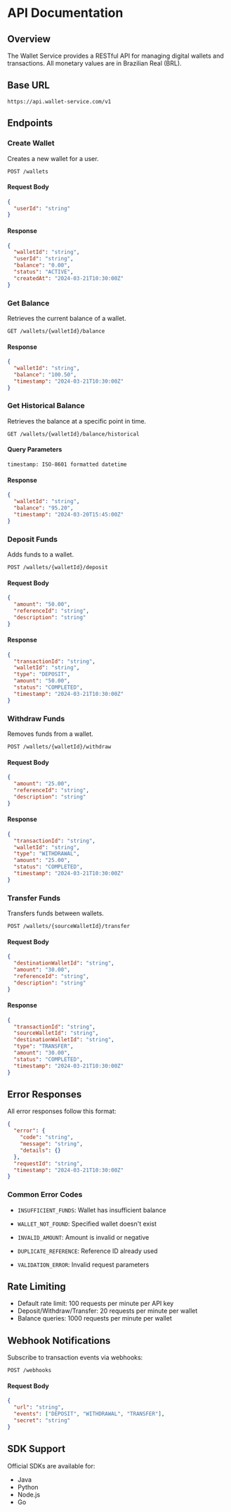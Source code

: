 # API Documentation

## Overview

The Wallet Service provides a RESTful API for managing digital wallets and transactions. All monetary values are in Brazilian Real (BRL).

## Base URL

```
https://api.wallet-service.com/v1
```



## Endpoints

### Create Wallet

Creates a new wallet for a user.

```http
POST /wallets
```

#### Request Body
```json
{
  "userId": "string"
}
```

#### Response
```json
{
  "walletId": "string",
  "userId": "string",
  "balance": "0.00",
  "status": "ACTIVE",
  "createdAt": "2024-03-21T10:30:00Z"
}
```

### Get Balance

Retrieves the current balance of a wallet.

```http
GET /wallets/{walletId}/balance
```

#### Response
```json
{
  "walletId": "string",
  "balance": "100.50",
  "timestamp": "2024-03-21T10:30:00Z"
}
```

### Get Historical Balance

Retrieves the balance at a specific point in time.

```http
GET /wallets/{walletId}/balance/historical
```

#### Query Parameters
```
timestamp: ISO-8601 formatted datetime
```

#### Response
```json
{
  "walletId": "string",
  "balance": "95.20",
  "timestamp": "2024-03-20T15:45:00Z"
}
```

### Deposit Funds

Adds funds to a wallet.

```http
POST /wallets/{walletId}/deposit
```

#### Request Body
```json
{
  "amount": "50.00",
  "referenceId": "string",
  "description": "string"
}
```

#### Response
```json
{
  "transactionId": "string",
  "walletId": "string",
  "type": "DEPOSIT",
  "amount": "50.00",
  "status": "COMPLETED",
  "timestamp": "2024-03-21T10:30:00Z"
}
```

### Withdraw Funds

Removes funds from a wallet.

```http
POST /wallets/{walletId}/withdraw
```

#### Request Body
```json
{
  "amount": "25.00",
  "referenceId": "string",
  "description": "string"
}
```

#### Response
```json
{
  "transactionId": "string",
  "walletId": "string",
  "type": "WITHDRAWAL",
  "amount": "25.00",
  "status": "COMPLETED",
  "timestamp": "2024-03-21T10:30:00Z"
}
```

### Transfer Funds

Transfers funds between wallets.

```http
POST /wallets/{sourceWalletId}/transfer
```

#### Request Body
```json
{
  "destinationWalletId": "string",
  "amount": "30.00",
  "referenceId": "string",
  "description": "string"
}
```

#### Response
```json
{
  "transactionId": "string",
  "sourceWalletId": "string",
  "destinationWalletId": "string",
  "type": "TRANSFER",
  "amount": "30.00",
  "status": "COMPLETED",
  "timestamp": "2024-03-21T10:30:00Z"
}
```

## Error Responses

All error responses follow this format:

```json
{
  "error": {
    "code": "string",
    "message": "string",
    "details": {}
  },
  "requestId": "string",
  "timestamp": "2024-03-21T10:30:00Z"
}
```

### Common Error Codes

- `INSUFFICIENT_FUNDS`: Wallet has insufficient balance
- `WALLET_NOT_FOUND`: Specified wallet doesn't exist
- `INVALID_AMOUNT`: Amount is invalid or negative
- `DUPLICATE_REFERENCE`: Reference ID already used

- `VALIDATION_ERROR`: Invalid request parameters

## Rate Limiting

- Default rate limit: 100 requests per minute per API key
- Deposit/Withdraw/Transfer: 20 requests per minute per wallet
- Balance queries: 1000 requests per minute per wallet

## Webhook Notifications

Subscribe to transaction events via webhooks:

```http
POST /webhooks
```

#### Request Body
```json
{
  "url": "string",
  "events": ["DEPOSIT", "WITHDRAWAL", "TRANSFER"],
  "secret": "string"
}
```

## SDK Support

Official SDKs are available for:
- Java
- Python
- Node.js
- Go
